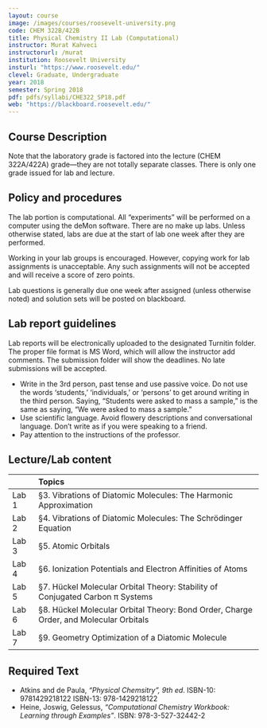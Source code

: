 ```yaml
---
layout: course
image: /images/courses/roosevelt-university.png
code: CHEM 322B/422B
title: Physical Chemistry II Lab (Computational)
instructor: Murat Kahveci
instructorurl: /murat
institution: Roosevelt University
insturl: "https://www.roosevelt.edu/"
clevel: Graduate, Undergraduate
year: 2018
semester: Spring 2018
pdf: pdfs/syllabi/CHE322_SP18.pdf
web: "https://blackboard.roosevelt.edu/"
---
```


## Course Description

Note that the laboratory grade is factored into the lecture (CHEM 322A/422A) grade—they are not totally separate classes. There is only one grade issued for lab and lecture.

## Policy and procedures

The lab portion is computational. All “experiments” will be performed on a computer using the deMon software. There are no make up labs. Unless otherwise stated, labs are due at the start of lab one week after they are performed.

Working in your lab groups is encouraged. However, copying work for lab assignments is unacceptable. Any such assignments will not be accepted and will receive a score of zero points.

Lab questions is generally due one week after assigned (unless otherwise noted) and solution sets will be posted on blackboard.

## Lab report guidelines

Lab reports will be electronically uploaded to the designated Turnitin folder. The proper file format is MS Word, which will allow the instructor add comments. The submission folder will show the deadlines. No late submissions will be accepted.

* Write in the 3rd person, past tense and use passive voice. Do not use the words ‘students,’ ‘individuals,’ or ‘persons’ to get around writing in the third person. Saying, “Students were asked to mass a sample,” is the same as saying, “We were asked to mass a sample.”
* Use scientific language. Avoid flowery descriptions and conversational language. Don’t write as if you were speaking to a friend.
* Pay attention to the instructions of the professor.

## Lecture/Lab content

|       | Topics |
|:-------|:-------|
| Lab 1  |  §3. Vibrations of Diatomic Molecules: The Harmonic Approximation |
| Lab 2  |  §4. Vibrations of Diatomic Molecules: The Schrödinger Equation  |
| Lab 3  |  §5. Atomic Orbitals |
| Lab 4  |  §6. Ionization Potentials and Electron Affinities of Atoms |
| Lab 5  |  §7. Hückel Molecular Orbital Theory: Stability of Conjugated Carbon π Systems|
| Lab 6  |  §8. Hückel Molecular Orbital Theory: Bond Order, Charge Order, and Molecular Orbitals |
| Lab 7  |  §9. Geometry Optimization of a Diatomic Molecule |

## Required Text
* Atkins and de Paula, _“Physical Chemsitry”, 9th ed_. ISBN-10: 9781429218122 ISBN-13: 978-1429218122
* Heine, Joswig, Gelessus, _“Computational Chemistry Workbook: Learning through Examples”_. ISBN: 978-3-527-32442-2
